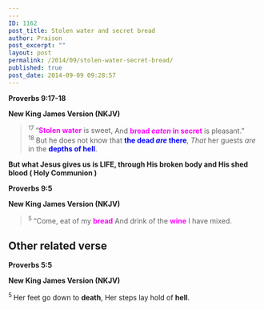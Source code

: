 ```yaml
---
---
ID: 1162
post_title: Stolen water and secret bread
author: Praison
post_excerpt: ""
layout: post
permalink: /2014/09/stolen-water-secret-bread/
published: true
post_date: 2014-09-09 09:28:57
---
```

<p class="passage-display"><strong><span class="passage-display-bcv">Proverbs 9:17-18</span></strong></p>
<p class="passage-display"><strong><span class="passage-display-version">New King James Version (NKJV)</span></strong></p>

<div class="poetry">
<blockquote>
<p class="line"><span id="en-NKJV-16656" class="text Prov-9-17"><sup class="versenum">17 </sup>“<span style="color: #ff00ff;"><strong>Stolen water</strong></span> is sweet,</span>
<span class="text Prov-9-17">And <span style="color: #ff00ff;"><strong>bread <i>eaten</i> in secret</strong></span> is pleasant.”</span>
<span id="en-NKJV-16657" class="text Prov-9-18"><sup class="versenum">18 </sup>But he does not know that <span style="color: #0000ff;"><strong>the dead <i>are</i> there</strong></span>,</span>
<span class="text Prov-9-18"><i>That</i> her guests <i>are</i> in the <span style="color: #0000ff;"><strong>depths of hell</strong></span>.</span></p>
</blockquote>
<p class="line"><strong>But what Jesus gives us is LIFE, through His broken body and His shed blood ( Holy Communion )</strong></p>
<p class="passage-display"><strong><span class="passage-display-bcv">Proverbs 9:5</span></strong></p>
<p class="passage-display"><strong><span class="passage-display-version">New King James Version (NKJV)</span></strong></p>

<div class="poetry">
<blockquote>
<p class="line"><span id="en-NKJV-16644" class="text Prov-9-5"><sup class="versenum">5 </sup>“Come, eat of my <span style="color: #ff00ff;"><strong>bread</strong></span></span>
<span class="text Prov-9-5">And drink of the <span style="color: #ff00ff;"><strong>wine</strong> </span>I have mixed.</span></p>
</blockquote>
<h2 class="line">Other related verse</h2>
<p class="passage-display"><strong><span class="passage-display-bcv">Proverbs 5:5</span></strong></p>
<p class="passage-display"><strong><span class="passage-display-version">New King James Version (NKJV)</span></strong></p>
<p class="line"><span id="en-NKJV-16523" class="text Prov-5-5"><sup class="versenum">5 </sup>Her feet go down to <strong>death</strong>,</span>
<span class="text Prov-5-5">Her steps lay hold of <strong>hell</strong>.</span></p>

</div>
</div>